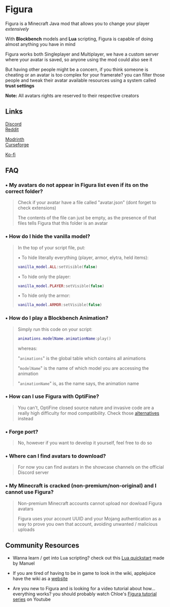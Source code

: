 # Figura

Figura is a Minecraft Java mod that allows you to change your player _extensively_

With **Blockbench** models and **Lua** scripting, Figura is capable of doing almost anything you have in mind

Figura works both Singleplayer and Multiplayer, we have a custom server where your avatar is saved, so anyone using the mod could also see it

But having other people might be a concern, if you think someone is cheating or an avatar is too complex for your framerate?
you can filter those people and tweak their avatar available resources using a system called **trust settings**

**Note:** All avatars rights are reserved to their respective creators

## Links

[Discord](https://discord.gg/ekHGHcH8Af)  
[Reddit](https://www.reddit.com/r/Figura)

[Modrinth](https://modrinth.com/mod/figura)  
[Curseforge](https://curseforge.com/minecraft/mc-mods/figura)  

[Ko-fi](https://ko-fi.com/francy_chan)

## FAQ

### • My avatars do not appear in Figura list even if its on the correct folder?
> Check if your avatar have a file called "avatar.json" (dont forget to check extensions)
> 
> The contents of the file can just be empty, as the presence of that files tells Figura that this folder is an avatar

### • How do I hide the vanilla model?
> In the top of your script file, put:
>
> • To hide literally everything (player, armor, elytra, held items):
> ```lua
> vanilla_model.ALL:setVisible(false)
> ```
>
> • To hide only the player:
> ```lua
> vanilla_model.PLAYER:setVisible(false)
> ```
>
> • To hide only the armor:
> ```lua
> vanilla_model.ARMOR:setVisible(false)
> ```

### • How do I play a Blockbench Animation?
> Simply run this code on your script:
> ```lua
> animations.modelName.animationName:play()
> ```
> whereas:
> 
> "`animations`" is the global table which contains all animations
> 
> "`modelName`" is the name of which model you are accessing the animation
> 
> "`animationName`" is, as the name says, the animation name

### • How can I use Figura with OptiFine?
> You can't, OptiFine closed source nature and invasive code are a really high difficulty for mod compatibility. Check those [alternatives](https://lambdaurora.dev/optifine_alternatives/) instead

### • Forge port?
> No, however if you want to develop it yourself, feel free to do so

### • Where can I find avatars to download?
> For now you can find avatars in the showcase channels on the official Discord server

### • My Minecraft is cracked (non-premium/non-original) and I cannot use Figura?
> Non-premium Minecraft accounts cannot upload nor dowload Figura avatars
> 
> Figura uses your account UUID and your Mojang authentication as a way to prove you own that account, avoiding unwanted / malicious uploads

## Community Resources

* Wanna learn / get into Lua scripting?
  check out this [Lua quickstart](https://manuel-3.github.io/lua-quickstart) made by Manuel


* If you are tired of having to be in game to look in the wiki, 
  applejuice have the wiki as a [website](https://applejuiceyy.github.io/figs/)


* Are you new to Figura and is looking for a video tutorial about how... everything works?
  you should probably watch Chloe's [Figura tutorial series](https://www.youtube.com/playlist?list=PLNz7v2g2SFA8lOQUDS4z4-gIDLi_dWAhl) on Youtube